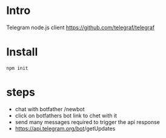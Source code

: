 # Intro
Telegram node.js client
https://github.com/telegraf/telegraf

# Install
    npm init

# steps
* chat with botfather /newbot
* click on botfathers bot link to chet with it
* send many messages required to trigger the api response
* https://api.telegram.org/bot<YourBOTToken>/getUpdates

